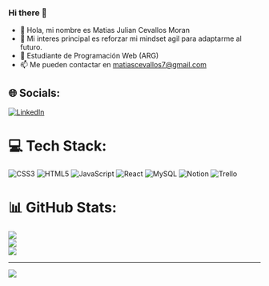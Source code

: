 ### Hi there 👋

- 👋 Hola, mi nombre es Matias Julian Cevallos Moran
- 👀 Mi interes principal es reforzar mi mindset agil para adaptarme al futuro.
- 🌱 Estudiante de Programación Web (ARG)
- 📫 Me pueden contactar en matiascevallos7@gmail.com

## 🌐 Socials:
[![LinkedIn](https://img.shields.io/badge/LinkedIn-%230077B5.svg?logo=linkedin&logoColor=white)](https://www.linkedin.com/in/mati-cevallos-23b840183/) 

# 💻 Tech Stack:
![CSS3](https://img.shields.io/badge/css3-%231572B6.svg?style=for-the-badge&logo=css3&logoColor=white) ![HTML5](https://img.shields.io/badge/html5-%23E34F26.svg?style=for-the-badge&logo=html5&logoColor=white) ![JavaScript](https://img.shields.io/badge/javascript-%23323330.svg?style=for-the-badge&logo=javascript&logoColor=%23F7DF1E) ![React](https://img.shields.io/badge/react-%2320232a.svg?style=for-the-badge&logo=react&logoColor=%2361DAFB)  ![MySQL](https://img.shields.io/badge/mysql-%2300f.svg?style=for-the-badge&logo=mysql&logoColor=white)  ![Notion](https://img.shields.io/badge/Notion-%23000000.svg?style=for-the-badge&logo=notion&logoColor=white) ![Trello](https://img.shields.io/badge/Trello-%23026AA7.svg?style=for-the-badge&logo=Trello&logoColor=white) 
# 📊 GitHub Stats:
![](https://github-readme-stats.vercel.app/api?username=maticevallos&theme=dark&hide_border=false&include_all_commits=false&count_private=false)<br/>
![](https://github-readme-streak-stats.herokuapp.com/?user=maticevallos&theme=dark&hide_border=false)<br/>
![](https://github-readme-stats.vercel.app/api/top-langs/?username=maticevallos&theme=dark&hide_border=false&include_all_commits=false&count_private=false&layout=compact)

---
[![](https://visitcount.itsvg.in/api?id=maticevallos&icon=0&color=0)](https://visitcount.itsvg.in)

<!-- Proudly created with GPRM ( https://gprm.itsvg.in ) -->
